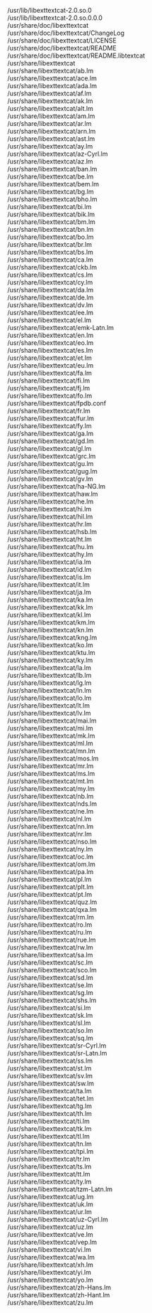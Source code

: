 /usr/lib/libexttextcat-2.0.so.0  
/usr/lib/libexttextcat-2.0.so.0.0.0  
/usr/share/doc/libexttextcat  
/usr/share/doc/libexttextcat/ChangeLog  
/usr/share/doc/libexttextcat/LICENSE  
/usr/share/doc/libexttextcat/README  
/usr/share/doc/libexttextcat/README.libtextcat  
/usr/share/libexttextcat  
/usr/share/libexttextcat/ab.lm  
/usr/share/libexttextcat/ace.lm  
/usr/share/libexttextcat/ada.lm  
/usr/share/libexttextcat/af.lm  
/usr/share/libexttextcat/ak.lm  
/usr/share/libexttextcat/alt.lm  
/usr/share/libexttextcat/am.lm  
/usr/share/libexttextcat/ar.lm  
/usr/share/libexttextcat/arn.lm  
/usr/share/libexttextcat/ast.lm  
/usr/share/libexttextcat/ay.lm  
/usr/share/libexttextcat/az-Cyrl.lm  
/usr/share/libexttextcat/az.lm  
/usr/share/libexttextcat/ban.lm  
/usr/share/libexttextcat/be.lm  
/usr/share/libexttextcat/bem.lm  
/usr/share/libexttextcat/bg.lm  
/usr/share/libexttextcat/bho.lm  
/usr/share/libexttextcat/bi.lm  
/usr/share/libexttextcat/bik.lm  
/usr/share/libexttextcat/bm.lm  
/usr/share/libexttextcat/bn.lm  
/usr/share/libexttextcat/bo.lm  
/usr/share/libexttextcat/br.lm  
/usr/share/libexttextcat/bs.lm  
/usr/share/libexttextcat/ca.lm  
/usr/share/libexttextcat/ckb.lm  
/usr/share/libexttextcat/cs.lm  
/usr/share/libexttextcat/cy.lm  
/usr/share/libexttextcat/da.lm  
/usr/share/libexttextcat/de.lm  
/usr/share/libexttextcat/dv.lm  
/usr/share/libexttextcat/ee.lm  
/usr/share/libexttextcat/el.lm  
/usr/share/libexttextcat/emk-Latn.lm  
/usr/share/libexttextcat/en.lm  
/usr/share/libexttextcat/eo.lm  
/usr/share/libexttextcat/es.lm  
/usr/share/libexttextcat/et.lm  
/usr/share/libexttextcat/eu.lm  
/usr/share/libexttextcat/fa.lm  
/usr/share/libexttextcat/fi.lm  
/usr/share/libexttextcat/fj.lm  
/usr/share/libexttextcat/fo.lm  
/usr/share/libexttextcat/fpdb.conf  
/usr/share/libexttextcat/fr.lm  
/usr/share/libexttextcat/fur.lm  
/usr/share/libexttextcat/fy.lm  
/usr/share/libexttextcat/ga.lm  
/usr/share/libexttextcat/gd.lm  
/usr/share/libexttextcat/gl.lm  
/usr/share/libexttextcat/grc.lm  
/usr/share/libexttextcat/gu.lm  
/usr/share/libexttextcat/gug.lm  
/usr/share/libexttextcat/gv.lm  
/usr/share/libexttextcat/ha-NG.lm  
/usr/share/libexttextcat/haw.lm  
/usr/share/libexttextcat/he.lm  
/usr/share/libexttextcat/hi.lm  
/usr/share/libexttextcat/hil.lm  
/usr/share/libexttextcat/hr.lm  
/usr/share/libexttextcat/hsb.lm  
/usr/share/libexttextcat/ht.lm  
/usr/share/libexttextcat/hu.lm  
/usr/share/libexttextcat/hy.lm  
/usr/share/libexttextcat/ia.lm  
/usr/share/libexttextcat/id.lm  
/usr/share/libexttextcat/is.lm  
/usr/share/libexttextcat/it.lm  
/usr/share/libexttextcat/ja.lm  
/usr/share/libexttextcat/ka.lm  
/usr/share/libexttextcat/kk.lm  
/usr/share/libexttextcat/kl.lm  
/usr/share/libexttextcat/km.lm  
/usr/share/libexttextcat/kn.lm  
/usr/share/libexttextcat/kng.lm  
/usr/share/libexttextcat/ko.lm  
/usr/share/libexttextcat/ktu.lm  
/usr/share/libexttextcat/ky.lm  
/usr/share/libexttextcat/la.lm  
/usr/share/libexttextcat/lb.lm  
/usr/share/libexttextcat/lg.lm  
/usr/share/libexttextcat/ln.lm  
/usr/share/libexttextcat/lo.lm  
/usr/share/libexttextcat/lt.lm  
/usr/share/libexttextcat/lv.lm  
/usr/share/libexttextcat/mai.lm  
/usr/share/libexttextcat/mi.lm  
/usr/share/libexttextcat/mk.lm  
/usr/share/libexttextcat/ml.lm  
/usr/share/libexttextcat/mn.lm  
/usr/share/libexttextcat/mos.lm  
/usr/share/libexttextcat/mr.lm  
/usr/share/libexttextcat/ms.lm  
/usr/share/libexttextcat/mt.lm  
/usr/share/libexttextcat/my.lm  
/usr/share/libexttextcat/nb.lm  
/usr/share/libexttextcat/nds.lm  
/usr/share/libexttextcat/ne.lm  
/usr/share/libexttextcat/nl.lm  
/usr/share/libexttextcat/nn.lm  
/usr/share/libexttextcat/nr.lm  
/usr/share/libexttextcat/nso.lm  
/usr/share/libexttextcat/ny.lm  
/usr/share/libexttextcat/oc.lm  
/usr/share/libexttextcat/om.lm  
/usr/share/libexttextcat/pa.lm  
/usr/share/libexttextcat/pl.lm  
/usr/share/libexttextcat/plt.lm  
/usr/share/libexttextcat/pt.lm  
/usr/share/libexttextcat/quz.lm  
/usr/share/libexttextcat/qxa.lm  
/usr/share/libexttextcat/rm.lm  
/usr/share/libexttextcat/ro.lm  
/usr/share/libexttextcat/ru.lm  
/usr/share/libexttextcat/rue.lm  
/usr/share/libexttextcat/rw.lm  
/usr/share/libexttextcat/sa.lm  
/usr/share/libexttextcat/sc.lm  
/usr/share/libexttextcat/sco.lm  
/usr/share/libexttextcat/sd.lm  
/usr/share/libexttextcat/se.lm  
/usr/share/libexttextcat/sg.lm  
/usr/share/libexttextcat/shs.lm  
/usr/share/libexttextcat/si.lm  
/usr/share/libexttextcat/sk.lm  
/usr/share/libexttextcat/sl.lm  
/usr/share/libexttextcat/so.lm  
/usr/share/libexttextcat/sq.lm  
/usr/share/libexttextcat/sr-Cyrl.lm  
/usr/share/libexttextcat/sr-Latn.lm  
/usr/share/libexttextcat/ss.lm  
/usr/share/libexttextcat/st.lm  
/usr/share/libexttextcat/sv.lm  
/usr/share/libexttextcat/sw.lm  
/usr/share/libexttextcat/ta.lm  
/usr/share/libexttextcat/tet.lm  
/usr/share/libexttextcat/tg.lm  
/usr/share/libexttextcat/th.lm  
/usr/share/libexttextcat/ti.lm  
/usr/share/libexttextcat/tk.lm  
/usr/share/libexttextcat/tl.lm  
/usr/share/libexttextcat/tn.lm  
/usr/share/libexttextcat/tpi.lm  
/usr/share/libexttextcat/tr.lm  
/usr/share/libexttextcat/ts.lm  
/usr/share/libexttextcat/tt.lm  
/usr/share/libexttextcat/ty.lm  
/usr/share/libexttextcat/tzm-Latn.lm  
/usr/share/libexttextcat/ug.lm  
/usr/share/libexttextcat/uk.lm  
/usr/share/libexttextcat/ur.lm  
/usr/share/libexttextcat/uz-Cyrl.lm  
/usr/share/libexttextcat/uz.lm  
/usr/share/libexttextcat/ve.lm  
/usr/share/libexttextcat/vep.lm  
/usr/share/libexttextcat/vi.lm  
/usr/share/libexttextcat/wa.lm  
/usr/share/libexttextcat/xh.lm  
/usr/share/libexttextcat/yi.lm  
/usr/share/libexttextcat/yo.lm  
/usr/share/libexttextcat/zh-Hans.lm  
/usr/share/libexttextcat/zh-Hant.lm  
/usr/share/libexttextcat/zu.lm  
